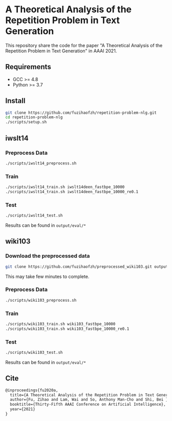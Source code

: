 # A Theoretical Analysis of the Repetition Problem in Text Generation
This repository share the code for the paper "A Theoretical Analysis of the Repetition Problem in Text Generation" in AAAI 2021. 

## Requirements
- GCC >= 4.8
- Python >= 3.7

## Install 
```bash
git clone https://github.com/fuzihaofzh/repetition-problem-nlg.git
cd repetition-problem-nlg
./scripts/setup.sh
```

## iwslt14
### Preprocess Data
```bash
./scripts/iwslt14_preprocess.sh
```
### Train
```bash
./scripts/iwslt14_train.sh iwslt14deen_fastbpe_10000
./scripts/iwslt14_train.sh iwslt14deen_fastbpe_10000_re0.1
```

### Test
```bash
./scripts/iwslt14_test.sh
```
Results can be found in `output/eval/*`


## wiki103
### Download the preprocessed data
```bash
git clone https://github.com/fuzihaofzh/preprocessed_wiki103.git output/preprocessed/wiki103
```
This may take few minutes to complete.

### Preprocess Data
```bash
./scripts/wiki103_preprocess.sh
```
### Train
```bash
./scripts/wiki103_train.sh wiki103_fastbpe_10000
./scripts/wiki103_train.sh wiki103_fastbpe_10000_re0.1
```

### Test
```bash
./scripts/wiki103_test.sh
```
Results can be found in `output/eval/*`



## Cite 
```latex
@inproceedings{fu2020a,
  title={A Theoretical Analysis of the Repetition Problem in Text Generation.},
  author={Fu, Zihao and Lam, Wai and So, Anthony Man-Cho and Shi, Bei },
  booktitle={Thirty-Fifth AAAI Conference on Artificial Intelligence},
  year={2021}
}
```
